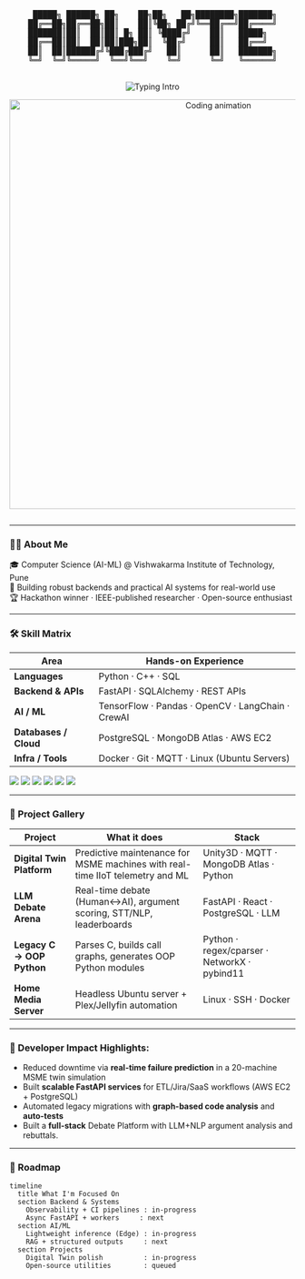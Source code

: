 <!-- GitHub Profile README for Adwyte Karandikar -->

<!-- ASCII Banner -->
<div align="center">
  <pre>
 █████╗ ██████╗ ██╗    ██╗██╗   ██╗████████╗███████╗
██╔══██╗██╔══██╗██║    ██║╚██╗ ██╔╝╚══██╔══╝██╔════╝
███████║██║  ██║██║ █╗ ██║ ╚████╔╝    ██║   █████╗  
██╔══██║██║  ██║██║███╗██║  ╚██╔╝     ██║   ██╔══╝  
██║  ██║██████╔╝╚███╔███╔╝   ██║      ██║   ███████╗
╚═╝  ╚═╝╚═════╝  ╚══╝╚══╝    ╚═╝      ╚═╝   ╚══════╝
  </pre>
</div>

<!-- Typing Animation (cyan) -->
<div align="center">
  <img src="https://readme-typing-svg.herokuapp.com?size=25&duration=4000&pause=900&color=00E7FF&center=true&vCenter=true&width=800&lines=Hey+I'm+Adwyte+👋;AI+%7C+Backend+%7C+Automation+%7C+Simulations;Building+AI-Driven%2C+Scalable+Systems+⚡" alt="Typing Intro">
</div>

<!-- Hero GIF -->
<p align="center">
  <img src="assets/coder_lofi.gif" alt="Coding animation" width="720">
</p>

<!-- Thin cyan divider -->
<p align="center">
  <img src="https://capsule-render.vercel.app/api?type=rect&color=00E7FF&height=1&section=header&text=" alt="" />
</p>

---

### 👨‍💻 About Me
🎓 Computer Science (AI-ML) @ Vishwakarma Institute of Technology, Pune  
🚀 Building robust backends and practical AI systems for real-world use  
🏆 Hackathon winner · IEEE-published researcher · Open-source enthusiast

---

### 🛠️ Skill Matrix

| Area                  | Hands-on Experience                               |
| --------------------- | --------------------------------------------------|
| **Languages**         | Python · C++ · SQL                                |
| **Backend & APIs**    | FastAPI · SQLAlchemy · REST APIs                  |
| **AI / ML**           | TensorFlow · Pandas · OpenCV · LangChain · CrewAI |            |
| **Databases / Cloud** | PostgreSQL · MongoDB Atlas · AWS EC2              |
| **Infra / Tools**     | Docker · Git · MQTT · Linux (Ubuntu Servers)      |


<p align="left">
  <img src="https://img.shields.io/badge/Python-3776AB?logo=python&logoColor=white" />
  <img src="https://img.shields.io/badge/FastAPI-009688?logo=fastapi&logoColor=white" />
  <img src="https://img.shields.io/badge/PostgreSQL-4169E1?logo=postgresql&logoColor=white" />
  <img src="https://img.shields.io/badge/AWS-232F3E?logo=amazon-aws&logoColor=white" />
  <img src="https://img.shields.io/badge/Docker-2496ED?logo=docker&logoColor=white" />
  <img src="https://img.shields.io/badge/React-61DAFB?logo=react&logoColor=black" />
</p>

---

### 🚀 Project Gallery

| Project | What it does | Stack |
|---|---|---|
| **Digital Twin Platform** | Predictive maintenance for MSME machines with real-time IIoT telemetry and ML | Unity3D · MQTT · MongoDB Atlas · Python |
| **LLM Debate Arena** | Real-time debate (Human↔AI), argument scoring, STT/NLP, leaderboards | FastAPI · React · PostgreSQL · LLM |
| **Legacy C → OOP Python** | Parses C, builds call graphs, generates OOP Python modules | Python · regex/cparser · NetworkX · pybind11 |
| **Home Media Server** | Headless Ubuntu server + Plex/Jellyfin automation | Linux · SSH · Docker |

---

### 📌 Developer Impact Highlights:
- Reduced downtime via **real-time failure prediction** in a 20-machine MSME twin simulation  
- Built **scalable FastAPI services** for ETL/Jira/SaaS workflows (AWS EC2 + PostgreSQL)  
- Automated legacy migrations with **graph-based code analysis** and **auto-tests**
- Built a **full-stack** Debate Platform with LLM+NLP argument analysis and rebuttals.

---

### 🧭 Roadmap
```mermaid
timeline
  title What I'm Focused On
  section Backend & Systems
    Observability + CI pipelines : in-progress
    Async FastAPI + workers     : next
  section AI/ML
    Lightweight inference (Edge) : in-progress
    RAG + structured outputs     : next
  section Projects
    Digital Twin polish          : in-progress
    Open-source utilities        : queued
